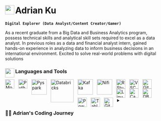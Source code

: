 # <img align = "left" width = "30px" src = "https://cdn.jsdelivr.net/gh/devicons/devicon/icons/drupal/drupal-original.svg"> Adrian Ku

**`Digital Explorer (Data Analyst/Content Creator/Gamer)`**

As a recent graduate from a Big Data and Business Analytics program, possess technical skills and analytical skill sets required to excel as a data analyst. In previous roles as a data and financial analyst intern, gained hands-on experience in analyzing data to inform business decisions in an international environment. Excited to solve real-world problems with digital solutions

### <img align = "left" width = "30px" src = "https://user-images.githubusercontent.com/118182900/224840048-246a5a06-4abb-4be2-820c-318aeb564e5f.png"> Languages and Tools

<img align="left" alt="MongoDB" width="30px" style="padding-right:10px;" 
src="https://cdn.jsdelivr.net/gh/devicons/devicon/icons/mongodb/mongodb-original.svg" />
<img align="left" alt="Python" width="30px" style="padding-right:10px;" src="https://cdn.jsdelivr.net/gh/devicons/devicon/icons/python/python-original.svg" />
<img align="left" alt="Pyspark" width="50px" style="padding-right:10px;" src="https://upload.wikimedia.org/wikipedia/commons/f/f3/Apache_Spark_logo.svg" />
<img align="left" alt="Databricks" width="75px" style="padding-right:10px;" src="https://upload.wikimedia.org/wikipedia/commons/6/63/Databricks_Logo.png" />
<img align="left" alt="Kafka" width="50px" style="padding-right:10px;" src="https://cdn.jsdelivr.net/gh/devicons/devicon/icons/apachekafka/apachekafka-original-wordmark.svg" />
<img align="left" alt="Nifi" width="50px" style="padding-right:10px;" src="https://upload.wikimedia.org/wikipedia/commons/f/ff/Apache-nifi-logo.svg" />
<img align="left" alt="RStudio" width="30px" style="padding-right:10px;" src="https://cdn.jsdelivr.net/gh/devicons/devicon/icons/rstudio/rstudio-original.svg" />
<img align="left" alt="VSCode" width="30px" style="padding-right:10px;" src="https://cdn.jsdelivr.net/gh/devicons/devicon/icons/vscode/vscode-original.svg" />
<img align="left" alt="Git" width="30px" style="padding-right:10px;" src="https://cdn.jsdelivr.net/gh/devicons/devicon/icons/git/git-original.svg" />
<img align="left" alt="Linux" width="30px" style="padding-right:10px;" src="https://cdn.jsdelivr.net/gh/devicons/devicon/icons/linux/linux-original.svg" />
<img align="left" alt="Canva" width="30px" style="padding-right:10px;" src="https://cdn.jsdelivr.net/gh/devicons/devicon/icons/canva/canva-original.svg" />
<img align="left" alt="DBeaver" width="30px" style="padding-right:10px;" src="https://upload.wikimedia.org/wikipedia/commons/b/b5/DBeaver_logo.svg" />
<img align="left" alt="PowerBI" width="30px" style="padding-right:10px;" src="https://upload.wikimedia.org/wikipedia/commons/c/cf/New_Power_BI_Logo.svg" />
<img align="left" alt="Tableau" width="30px" style="padding-right:10px;" src="https://upload.wikimedia.org/wikipedia/commons/4/42/TableauLogo.jpg" />
<img align="left" alt="GitHub" width="30px" style="padding-right:10px;" src="https://cdn.jsdelivr.net/gh/devicons/devicon/icons/github/github-original.svg" />
#

<details>
 <summary><h3>👨‍💻 Adrian's Coding Journey</h3></summary>
